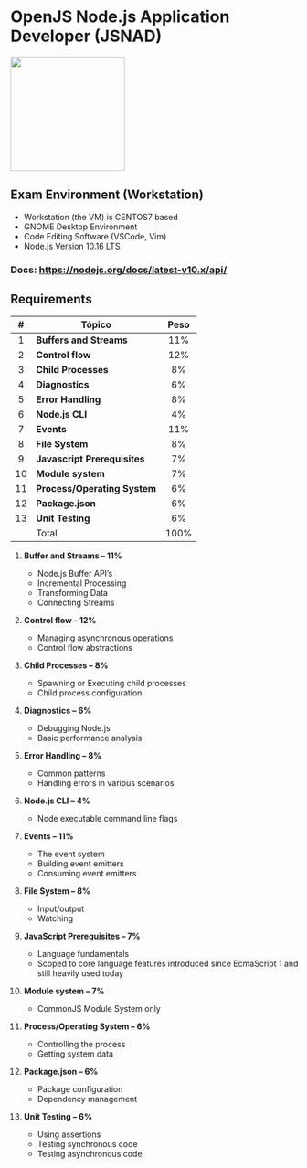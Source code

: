 # OpenJS Node.js Application Developer (JSNAD)

<img src ="https://training.linuxfoundation.org/wp-content/uploads/2019/08/Node.JS-AppDev.png" width="200"/>

## Exam Environment (Workstation)
  - Workstation (the VM) is CENTOS7 based
  - GNOME Desktop Environment
  - Code Editing Software (VSCode, Vim)
  - Node.js Version 10.16 LTS

### Docs: https://nodejs.org/docs/latest-v10.x/api/

## Requirements
|  # 	| Tópico                              | Peso 	|
|:-----:|-------------------------------------|:-------:|
|  1 	| **Buffers and Streams**             |   11%   |
|  2 	| **Control flow**                    |   12%  	|
|  3 	| **Child Processes**                 |   8%   	|
|  4 	| **Diagnostics**                     |   6%   	|
|  5 	| **Error Handling**                  |   8%   	|
|  6 	| **Node.js CLI**                     |   4%   	|
|  7 	| **Events**                          |   11%   |
|  8 	| **File System**                     |   8%   	|
|  9 	| **Javascript Prerequisites**        |   7%   	|
|  10 	| **Module system**                   |   7%   	|
|  11 	| **Process/Operating System**        |   6%   	|
|  12 	| **Package.json**                    |   6%   	|
|  13	| **Unit Testing**                    |   6%   	|
|    	| Total                               |  100%  	|

1. **Buffer and Streams – 11%**
    * Node.js Buffer API’s
    * Incremental Processing
    * Transforming Data
    * Connecting Streams

2. **Control flow – 12%**
    * Managing asynchronous operations
    * Control flow abstractions

3. **Child Processes – 8%**
    * Spawning or Executing child processes
    * Child process configuration

4. **Diagnostics – 6%**
    * Debugging Node.js
    * Basic performance analysis

5. **Error Handling – 8%**
    * Common patterns
    * Handling errors in various scenarios

6. **Node.js CLI – 4%**
    * Node executable command line flags

7. **Events – 11%**
    * The event system
    * Building event emitters
    * Consuming event emitters

8. **File System – 8%**
    * Input/output
    * Watching

9. **JavaScript Prerequisites – 7%**
    * Language fundamentals
    * Scoped to core language features introduced since EcmaScript 1 and still heavily used today

10. **Module system – 7%**
    * CommonJS Module System only

11. **Process/Operating System – 6%**
    * Controlling the process
    * Getting system data

12. **Package.json – 6%**
    * Package configuration
    * Dependency management

13. **Unit Testing – 6%**
    * Using assertions
    * Testing synchronous code
    * Testing asynchronous code
